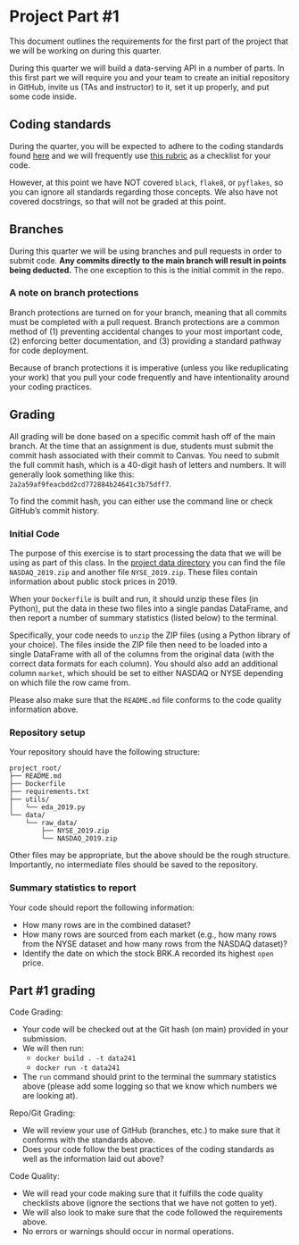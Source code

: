 # Project Part #1

This document outlines the requirements for the first part of the project that we will be working on during this quarter.

During this quarter we will build a data-serving API in a number of parts. In this first part we will require you and your team to create an initial repository in GitHub, invite us (TAs and instructor) to it, set it up properly, and put some code inside.

## Coding standards

During the quarter, you will be expected to adhere to the coding standards found [here](https://github.com/dsi-clinic/the-clinic/blob/main/coding-standards/coding-standards.md) and we will frequently use [this rubric](https://github.com/dsi-clinic/the-clinic/blob/main/rubrics/final-technical-cleanup.md) as a checklist for your code.

However, at this point we have NOT covered `black`, `flake8`, or `pyflakes`, so you can ignore all standards regarding those concepts. We also have not covered docstrings, so that will not be graded at this point.

## Branches

During this quarter we will be using branches and pull requests in order to submit code. **Any commits directly to the main branch will result in points being deducted.** The one exception to this is the initial commit in the repo.

### A note on branch protections

Branch protections are turned on for your branch, meaning that all commits must be completed with a pull request. Branch protections are a common method of (1) preventing accidental changes to your most important code, (2) enforcing better documentation, and (3) providing a standard pathway for code deployment.

Because of branch protections it is imperative (unless you like reduplicating your work) that you pull your code frequently and have intentionality around your coding practices.

## Grading

All grading will be done based on a specific commit hash off of the main branch. At the time that an assignment is due, students must submit the commit hash associated with their commit to Canvas. You need to submit the full commit hash, which is a 40-digit hash of letters and numbers. It will generally look something like this: `2a2a59af9feacbdd2cd772884b24641c3b75dff7`.

To find the commit hash, you can either use the command line or check GitHub’s commit history.

### Initial Code

The purpose of this exercise is to start processing the data that we will be using as part of this class. In the [project data directory](../project_data/) you can find the file `NASDAQ_2019.zip` and another file `NYSE_2019.zip`. These files contain information about public stock prices in 2019.

When your `Dockerfile` is built and run, it should unzip these files (in Python), put the data in these two files into a single pandas DataFrame, and then report a number of summary statistics (listed below) to the terminal.

Specifically, your code needs to `unzip` the ZIP files (using a Python library of your choice). The files inside the ZIP file then need to be loaded into a single DataFrame with all of the columns from the original data (with the correct data formats for each column). You should also add an additional column `market`, which should be set to either NASDAQ or NYSE depending on which file the row came from.

Please also make sure that the `README.md` file conforms to the code quality information above.

### Repository setup

Your repository should have the following structure:

```
project_root/
├── README.md
├── Dockerfile
├── requirements.txt
├── utils/
│   └── eda_2019.py
└── data/
    └── raw_data/
        ├── NYSE_2019.zip
        └── NASDAQ_2019.zip
```

Other files may be appropriate, but the above should be the rough structure. Importantly, no intermediate files should be saved to the repository.

### Summary statistics to report

Your code should report the following information:

* How many rows are in the combined dataset?
* How many rows are sourced from each market (e.g., how many rows from the NYSE dataset and how many rows from the NASDAQ dataset)?
* Identify the date on which the stock BRK.A recorded its highest `open` price.

## Part #1 grading

Code Grading:
  - Your code will be checked out at the Git hash (on main) provided in your submission.
  - We will then run:
    - `docker build . -t data241` 
    - `docker run -t data241`
  - The `run` command should print to the terminal the summary statistics above (please add some logging so that we know which numbers we are looking at).

Repo/Git Grading:
  - We will review your use of GitHub (branches, etc.) to make sure that it conforms with the standards above.
  - Does your code follow the best practices of the coding standards as well as the information laid out above?

Code Quality:
  - We will read your code making sure that it fulfills the code quality checklists above (ignore the sections that we have not gotten to yet).
  - We will also look to make sure that the code followed the requirements above.
  - No errors or warnings should occur in normal operations.
